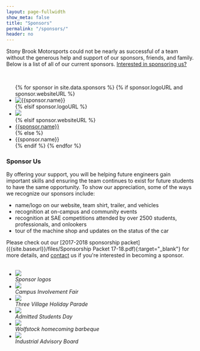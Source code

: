 ```yaml
---
layout: page-fullwidth
show_meta: false
title: "Sponsors"
permalink: "/sponsors/"
header: no
---
```

Stony Brook Motorsports could not be nearly as successful of a team without the generous help and support of our sponsors, friends, and family. Below is a list of all of our current sponsors.  <a href="#sponsorus">Interested in sponsoring us?</a>

<br>

<ul class="medium-block-grid-4 small-block-grid-2">
{% for sponsor in site.data.sponsors %}
  {% if sponsor.logoURL and sponsor.websiteURL %}
  <li><a href="{{sponsor.websiteURL}}" target="_blank"><img border="0" alt="{{sponsor.name}}" src="{{ site.baseurl }}{{sponsor.logoURL}}" style="float: left;"></a></li>
  {% elsif sponsor.logoURL %}
  <li><img src="{{ site.baseurl }}{{sponsor.logoURL}}"></li>
  {% elsif sponsor.websiteURL %}
  <li><a href="{{sponsor.websiteURL}}" target="_blank">{{sponsor.name}}</a></li>
  {% else %}
  <li>{{sponsor.name}}</li>
  {% endif %}
{% endfor %}
</ul>

<a name="sponsorus"></a>  
<h3>Sponsor Us</h3>  

By offering your support, you will be helping future engineers gain important skills and ensuring the team continues to exist for future students to have the same opportunity.  To show our appreciation, some of the ways we recognize our sponsors include:
<ul>  
<li>name/logo on our website, team shirt, trailer, and vehicles</li>  
<li>recognition at on-campus and community events</li>  
<li>recognition at SAE competitions attended by over 2500 students, professionals, and onlookers</li>  
<li>tour of the machine shop and updates on the status of the car</li>  
</ul>

Please check out our [2017-2018 sponsorship packet]({{site.baseurl}}/files/Sponsorship Packet 17-18.pdf){:target="_blank"} for more details, and [contact]({{site.baseurl}}/contact/) us if you're interested in becoming a sponsor.

<br>

<ul class="medium-block-grid-3 small-block-grid-1" style="width:100%; margin:auto;">
  <li><div><img src="{{ site.baseurl }}/images/sponsorPage/panel.jpg" ><div><I>Sponsor logos</I></div></div></li>
  <li><div><img src="{{ site.baseurl }}/images/sponsorPage/involvement.jpg" ><div><I>Campus Involvement Fair</I></div></div></li>
  <li><div><img src="{{ site.baseurl }}/images/sponsorPage/holiday.jpg" ><div><I>Three Village Holiday Parade</I></div></div></li>
  <li><div><img src="{{ site.baseurl }}/images/sponsorPage/admitted.jpg" ><div><I>Admitted Students Day</I></div></div></li>
  <li><div><img src="{{ site.baseurl }}/images/sponsorPage/homecoming.jpg" ><div><I>Wolfstock homecoming barbeque</I></div></div></li>
  <li><div><img src="{{ site.baseurl }}/images/sponsorPage/iab.jpg" ><div><I>Industrial Advisory Board</I></div></div></li>
</ul>
